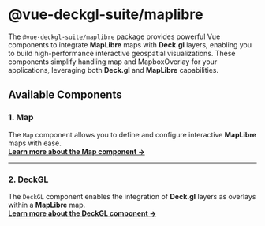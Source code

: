 # @vue-deckgl-suite/maplibre

The `@vue-deckgl-suite/maplibre` package provides powerful Vue components to integrate **MapLibre** maps with **Deck.gl** layers, enabling you to build high-performance interactive geospatial visualizations. These components simplify handling map and MapboxOverlay for your applications, leveraging both **Deck.gl** and **MapLibre** capabilities.
## Available Components

### 1. **Map**

The `Map` component allows you to define and configure interactive **MapLibre** maps with ease.  
**[Learn more about the Map component →](./maplibre-basemap/)**


---

### 2. **DeckGL**

The `DeckGL` component enables the integration of **Deck.gl** layers as overlays within a **MapLibre** map.  
**[Learn more about the DeckGL component →](./mapbox-overlay/)**